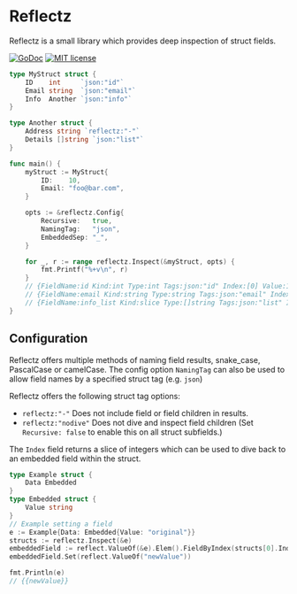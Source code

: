 # Reflectz

Reflectz is a small library which provides deep inspection of struct fields.

[![GoDoc](https://godoc.org/github.com/mcavoyk/reflectz?status.svg)](https://godoc.org/github.com/mcavoyk/reflectz)
[![MIT license](https://img.shields.io/badge/license-MIT-brightgreen.svg)](https://opensource.org/licenses/MIT)

```go
type MyStruct struct {
	ID    int     `json:"id"`
	Email string  `json:"email"`
	Info  Another `json:"info"`
}

type Another struct {
	Address string `reflectz:"-"`
	Details []string `json:"list"`
}

func main() {
	myStruct := MyStruct{
		ID:    10,
		Email: "foo@bar.com",
	}

	opts := &reflectz.Config{
		Recursive:   true,
		NamingTag:   "json",
		EmbeddedSep: "_",
	}

	for _, r := range reflectz.Inspect(&myStruct, opts) {
		fmt.Printf("%+v\n", r)
	} 
	// {FieldName:id Kind:int Type:int Tags:json:"id" Index:[0] Value:10 IsZero:false}
	// {FieldName:email Kind:string Type:string Tags:json:"email" Index:[1] Value:foo@bar.com IsZero:false}
	// {FieldName:info_list Kind:slice Type:[]string Tags:json:"list" Index:[2 0] Value:[] IsZero:true}
}
```
## Configuration
Reflectz offers multiple methods of naming field results, snake_case, PascalCase or camelCase.  The config
option `NamingTag` can also be used to allow field names by a specified struct tag (e.g. `json`)

Reflectz offers the following struct tag options:

- `reflectz:"-"` Does not include field or field children in results.
- `reflectz:"nodive"` Does not dive and inspect field children (Set `Recursive: false` to enable this on all struct subfields.)

The `Index` field returns a slice of integers which can be used to dive
back to an embedded field within the struct.

```Go
type Example struct {
	Data Embedded
}
type Embedded struct {
	Value string
}
// Example setting a field
e := Example{Data: Embedded{Value: "original"}}
structs := reflectz.Inspect(&e)
embeddedField := reflect.ValueOf(&e).Elem().FieldByIndex(structs[0].Index)
embeddedField.Set(reflect.ValueOf("newValue"))

fmt.Println(e)
// {{newValue}}
```